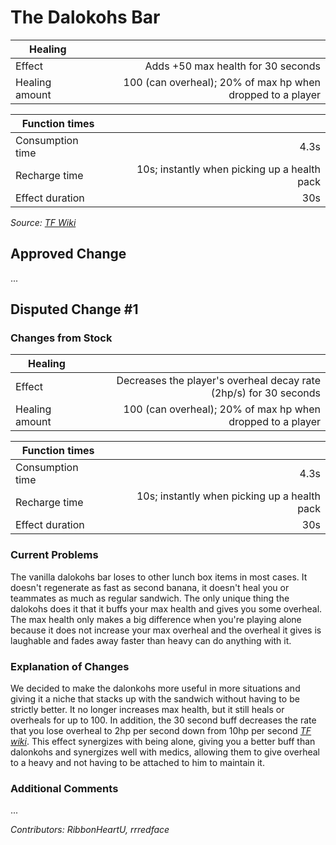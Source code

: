 # The Dalokohs Bar
|    Healing     |                                                            |
|----------------|-----------------------------------------------------------:|
| Effect         | Adds +50 max health for 30 seconds                         |
| Healing amount | 100 (can overheal); 20% of max hp when dropped to a player |

|  Function times  |                                              |
|------------------|---------------------------------------------:|
| Consumption time | 4.3s                                         |
| Recharge time    | 10s; instantly when picking up a health pack |
| Effect duration  | 30s                                          |

*Source: [TF Wiki](https://wiki.teamfortress.com/wiki/Dalokohs_Bar)*

## Approved Change
...

## Disputed Change #1

### Changes from Stock
|    Healing     |                                                                  |
|----------------|-----------------------------------------------------------------:|
| Effect         | Decreases the player's overheal decay rate (2hp/s) for 30 seconds|
| Healing amount | 100 (can overheal); 20% of max hp when dropped to a player       |

|  Function times  |                                              |
|------------------|---------------------------------------------:|
| Consumption time | 4.3s                                         |
| Recharge time    | 10s; instantly when picking up a health pack |
| Effect duration  | 30s                                          |

### Current Problems
The vanilla dalokohs bar loses to other lunch box items in most cases. It doesn't regenerate as fast as second banana, it doesn't heal you or teammates as much as regular sandwich. The only unique thing the dalokohs does it that it buffs your max health and gives you some overheal. The max health only makes a big difference when you're playing alone because it does not increase your max overheal and the overheal it gives is laughable and fades away faster than heavy can do anything with it.

### Explanation of Changes
We decided to make the dalonkohs more useful in more situations and giving it a niche that stacks up with the sandwich without having to be strictly better. It no longer increases max health, but it still heals or overheals for up to 100. In addition, the 30 second buff decreases the rate that you lose overheal to 2hp per second down from 10hp per second *[TF wiki](https://wiki.teamfortress.com/wiki/Healing#Overheal)*. This effect synergizes with being alone, giving you a better buff than dalonkohs and synergizes well with medics, allowing them to give overheal to a heavy and not having to be attached to him to maintain it.

### Additional Comments
...

*Contributors: RibbonHeartU, rrredface*
